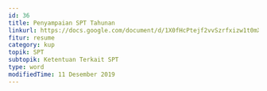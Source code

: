 ```yaml
---
id: 36
title: Penyampaian SPT Tahunan
linkurl: https://docs.google.com/document/d/1X0fHcPtejf2vvSzrfxizw1t0mX1Z-q9tJGnuH5MbNyU/edit?usp=drivesdk
fitur: resume
category: kup
topik: SPT
subtopik: Ketentuan Terkait SPT
type: word
modifiedTime: 11 Desember 2019
---
```

